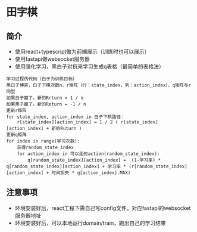# 田字棋

## 简介

* 使用react+typescript做为前端展示（训练时也可以展示）
* 使用fastapi做websocket服务器
* 使用强化学习，黑白子对抗来学习生成q表格（最简单的表格法）

```
学习过程伪代码（白子为训练目标）
黑白子博弈，白子下棋次数n，r矩阵（行：state_index，列：action_index），q矩阵与r同型
如果白子赢了，新的Rrturn = 1 / n
如果黑子赢了，新的Return = -1 / n
更新r矩阵
for state_index, action_index in 白子下棋路径：
	r[state_index][action_index] = 1 / 2 ( r[state_index][action_index] + 新的Ruturn )
更新q矩阵
for index in range(学习次数):
	获得random_state_index
	for action_index in 可以走的action(random_state_index):
		q[random_state_index][action_index] =  (1-学习率) * q[random_state_index][action_index] + 学习率 * (r[random_state_index][action_index] + 时间损失 * q[action_index].MAX)
```

## 注意事项

* 环境安装好后，react工程下需自己写config文件，对应fastapi的websocket服务器地址
* 环境安装好后，可以本地运行domain/train，跑出自己的学习结果
